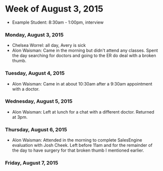 # Week of August 3, 2015

* Example Student: 8:30am - 1:00pm, interview

### Monday, August 3, 2015

* Chelsea Worrel: all day, Avery is sick
* Alon Waisman: Came in the morning but didn't attend any classes. Spent the day searching for doctors and going to the ER do deal with a broken thumb.

### Tuesday, August 4, 2015
* Alon Waisman: Came in at about 10:30am after a 9:30am appointment with a doctor.

### Wednesday, August 5, 2015
* Alon Waisman: Left at lunch for a chat with a different doctor. Returned at 3pm.

### Thursday, August 6, 2015
* Alon Waisman: Attended in the morning to complete SalesEngine evaluation with Josh Cheek. Left before 11am and for the remainder of the day to have surgery for that broken thumb I mentioned earlier.

### Friday, August 7, 2015
